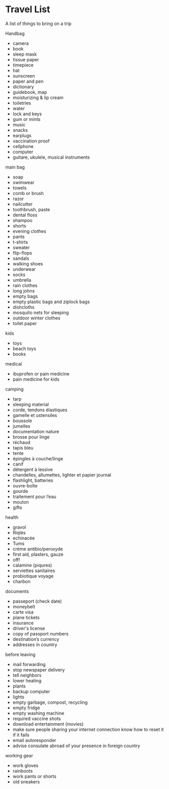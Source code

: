 Travel List
===========

A list of things to bring on a trip

Handbag

 * camera
 * book
 * sleep mask
 * tissue paper
 * timepiece
 * hat
 * sunscreen
 * paper and pen
 * dictionary
 * guidebook, map
 * moisturizing & lip cream
 * toiletries
 * water
 * lock and keys
 * gum or mints
 * music
 * snacks
 * earplugs
 * vaccination proof
 * cellphone
 * computer
 * guitare, ukulele, musical instruments

main bag

 * soap
 * swimwear
 * towels
 * comb or brush
 * razor
 * nailcutter
 * toothbrush, paste
 * dental floss
 * shampoo
 * shorts
 * evening clothes
 * pants
 * t-shirts
 * sweater
 * flip-flops
 * sandals
 * walking shoes
 * underwear
 * socks
 * umbrella
 * rain clothes
 * long johns
 * empty bags
 * empty plastic bags and ziplock bags
 * dishcloths
 * mosquito nets for sleeping
 * outdoor winter clothes
 * toilet paper

kids

 * toys
 * beach toys
 * books

medical

 * ibuprofen or pain medicine
 * pain medicine for kids

camping

 * tarp
 * sleeping material
 * corde, tendons élastiques
 * gamelle et ustensiles
 * boussole
 * jumelles
 * documentation nature
 * brosse pour linge
 * réchaud
 * tapis bleu
 * tente
 * épingles à couche/linge
 * canif
 * détergent à lessive
 * chandelles, allumettes, lighter et papier journal
 * flashlight, batteries
 * ouvre-boîte 
 * gourde
 * traitement pour l’eau
 * mouton
 * gifts

health

 * gravol
 * Riqlès 
 * echinacée
 * Tums
 * crème antibio/peroxyde
 * first aid, plasters, gauze
 * off!
 * calamine (piqures)
 * serviettes sanitaires
 * probiotique voyage
 * charbon

documents

 * passeport (check date)
 * moneybelt
 * carte visa
 * plane tickets
 * insurance
 * driver's license
 * copy of passport numbers
 * destination’s currency
 * addresses in country

before leaving

 * mail forwarding
 * stop newspaper delivery
 * tell neighbors
 * lower heating
 * plants
 * backup computer
 * lights
 * empty garbage, compost, recycling
 * empty fridge
 * empty washing machine
 * required vaccine shots
 * download entertainment (movies)
 * make sure people sharing your internet connection know how to reset it if it fails
 * email autoresponder
 * advise consulate abroad of your presence in foreign country

working gear

 * work gloves
 * rainboots
 * work pants or shorts
 * old sneakers
